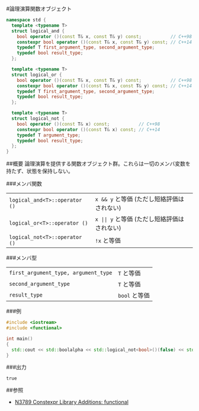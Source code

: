 #論理演算関数オブジェクト
```cpp
namespace std {
  template <typename T>
  struct logical_and {
    bool operator ()(const T& x, const T& y) const;           // C++98
    constexpr bool operator ()(const T& x, const T& y) const; // C++14
    typedef T first_argument_type, second_argument_type;
    typedef bool result_type;
  };

  template <typename T>
  struct logical_or {
    bool operator ()(const T& x, const T& y) const;           // C++98
    constexpr bool operator ()(const T& x, const T& y) const; // C++14
    typedef T first_argument_type, second_argument_type;
    typedef bool result_type;
  };

  template <typename T>
  struct logical_not {
    bool operator ()(const T& x) const;           // C++98
    constexpr bool operator ()(const T& x) const; // C++14
    typedef T argument_type;
    typedef bool result_type;
  };
}
```

##概要
論理演算を提供する関数オブジェクト群。これらは一切のメンバ変数を持たず、状態を保持しない。


###メンバ関数

| | |
|------------------------------------------|----------------------------------------------------------------------|
| `logical_and<T>::operator ()` | `x && y` と等価 (ただし短絡評価はされない) |
| `logical_or<T>::operator ()` | <code>x &#x7C;&#x7C; y</code> と等価 (ただし短絡評価はされない) |
| `logical_not<T>::operator ()` | `!x` と等価 |

###メンバ型

| | |
|-------------------------------------------------|-------------------------------|
| `first_argument_type, argument_type` | `T` と等価  |
| `second_argument_type` | `T` と等価  |
| `result_type` | `bool` と等価  |


###例
```cpp
#include <iostream>
#include <functional>

int main()
{
  std::cout << std::boolalpha << std::logical_not<bool>()(false) << std::endl;
}
```

###出力
```
true
```

##参照
- [N3789 Constexpr Library Additions: functional](http://www.open-std.org/jtc1/sc22/wg21/docs/papers/2013/n3789.htm)

